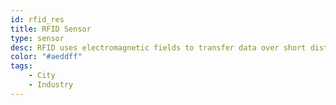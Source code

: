 ```yaml
---
id: rfid_res
title: RFID Sensor
type: sensor
desc: RFID uses electromagnetic fields to transfer data over short distances.
color: "#aeddff"
tags:
    - City
    - Industry
---
```

